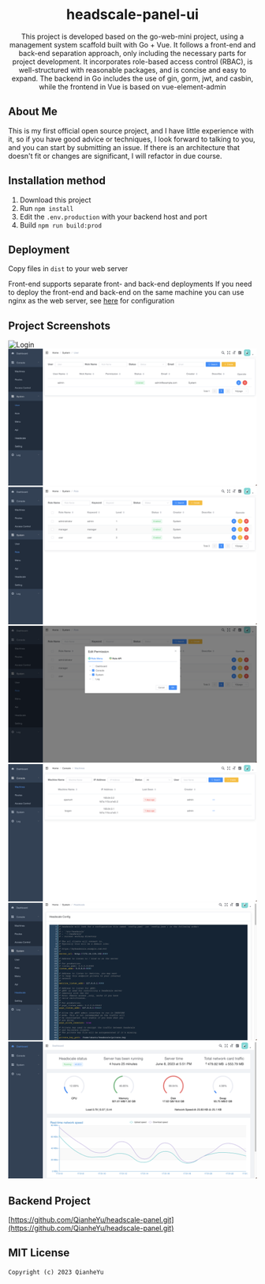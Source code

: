 <h1 align="center">headscale-panel-ui</h1>

<div align="center"> This project is developed based on the go-web-mini project, using a management system scaffold built with Go + Vue. It follows a front-end and back-end separation approach, only including the necessary parts for project development. It incorporates role-based access control (RBAC), is well-structured with reasonable packages, and is concise and easy to expand. The backend in Go includes the use of gin, gorm, jwt, and casbin, while the frontend in Vue is based on vue-element-admin</div>

About Me
-------------------------
This is my first official open source project, and I have little experience with it,
so if you have good advice or techniques, I look forward to talking to you, and you can start by submitting an issue.
If there is an architecture that doesn't fit or changes are significant, I will refactor in due course.

## Installation method
1. Download this project
2. Run `npm install`
3. Edit the `.env.production` with your backend host and port
4. Build `npm run build:prod`

## Deployment
Copy files in `dist` to your web server

Front-end supports separate front- and back-end deployments
If you need to deploy the front-end and back-end on the same machine you can use nginx as the web server, see [here](./docs/nginx.md) for configuration

Project Screenshots
-------------------

![Login](./docs/images/login.png)
![User](./docs/images/user.png)
![Role](./docs/images/role.png)
![RolePermission](./docs/images/rolePermission.png)
![Machine](./docs/images/machine.png)
![HeadscaleConfig](./docs/images/headscaleconfig.png)
![Dashboard](./docs/images/dashboard.png)

Backend Project
--------------------
[https://github.com/QianheYu/headscale-panel.git](https://github.com/QianheYu/headscale-panel.git)

## MIT License

    Copyright (c) 2023 QianheYu

